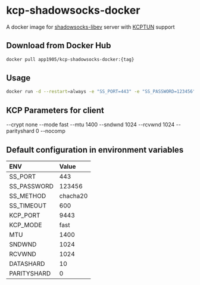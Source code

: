 # kcp-shadowsocks-docker

A docker image for [shadowsocks-libev](https://github.com/shadowsocks/shadowsocks-libev) server with [KCPTUN](https://github.com/xtaci/kcptun) support

## Download from Docker Hub 

```bash
docker pull app1905/kcp-shadowsocks-docker:{tag}
```

## Usage

```bash
docker run -d --restart=always -e "SS_PORT=443" -e "SS_PASSWORD=123456" -e "SS_METHOD=chacha20" -e "SS_TIMEOUT=600" -e "KCP_PORT=9443" -e "KCP_MODE=fast" -e "MTU=1400" -e "SNDWND=1024" -e "RCVWND=1024" -p 443:443 -p 443:443/udp -p 9443:9443/udp --name ssserver app1905/kcp-shadowsocks-docker:{tag}
```

## KCP Parameters for client

--crypt none --mode fast --mtu 1400 --sndwnd 1024 --rcvwnd 1024 --parityshard 0 --nocomp

## Default configuration in environment variables

| ENV         | Value    |
|:------------|:---------|
| SS_PORT     | 443      |
| SS_PASSWORD | 123456   |
| SS_METHOD   | chacha20 |
| SS_TIMEOUT  | 600      |
| KCP_PORT    | 9443     |
| KCP_MODE    | fast     |
| MTU         | 1400     |
| SNDWND      | 1024     |
| RCVWND      | 1024     |
| DATASHARD   | 10       |
| PARITYSHARD | 0        |
